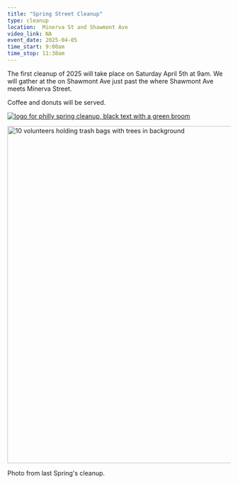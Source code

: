 ```yaml
---
title: "Spring Street Cleanup"
type: cleanup
location:  Minerva St and Shawmont Ave
video_link: NA
event_date: 2025-04-05
time_start: 9:00am
time_stop: 11:30am
---
```


The first cleanup of 2025 will take place on Saturday April 5th at 9am. We will gather at the on Shawmont Ave just past the where Shawmont Ave meets Minerva Street.

Coffee and donuts will be served. 


<a href="https://www.phila.gov/programs/philly-spring-cleanup/"><img src="https://www.phila.gov/media/20210621113626/PhillySpringCleanup-Logo.jpg" alt="logo for philly spring cleanup, black text with a green broom"/></a>


<img width="761" alt="10 volunteers holding trash bags with trees in background" src="https://github.com/user-attachments/assets/f199fbe5-bfd3-4868-b6f9-b3cdc4d0c22e" />
<p>
<span>Photo from last Spring's cleanup.</span>
</p>
